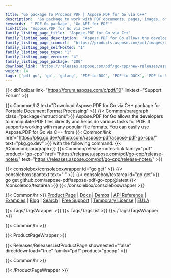 ```yaml
---

title: "Go package to Process PDF | Aspose.PDF for Go via C++"
description:  "Go package to work with PDF documents, pages, images, office documents & organize via Go API."
keywords:  "'PDF Go package', 'Go API for PDF'"
linktitle: "Aspose.PDF for Go via C++"
family_listing_page_title:  "Aspose.PDF for Go via C++"
family_listing_page_description:  "Aspose.PDF for Go allows the developers to manipulate PDF files directly and helps do various tasks for PDF. It supports working with many popular file formats."
family_listing_page_iconurl:  "https://products.aspose.com/pdf/images/aspose_pdf-for-go-cpp.svg"
family_listing_page_selfHosted: "1"
family_listing_page_type: "1"
family_listing_page_venture: "4"
family_listing_page_package: "280"
download_link: "https://releases.aspose.com/pdf/go-cpp/new-releases/aspose.pdf-for-go-via-c++-24.12/"
weight: 14
tags: ['pdf-go', 'go', 'golang', 'PDF-to-DOC', 'PDF-to-DOCX', 'PDF-to-SVG', 'PDF-Images', 'PDF-Text-Extraction', 'PDF-to-Image', 'PDF-to-PNG', 'PDF-to-JPEG', 'PDF-to-BMP']
---
```


{{< dbToolbar link="https://forum.aspose.com/c/pdf/10" linktext="Support Forum" >}}

{{< Common/h2 text="Download Aspose.PDF for Go via C++ package for Portable Document Format Processing"  >}}
{{< Common/paragraph class="package-instructions">}}
Aspose.PDF for Go allows the developers to manipulate PDF files directly and helps do various tasks for PDF. It supports working with many popular file formats.
You can easily use Aspose.PDF for Go via C++ from {{< Common/link href="https://pkg.go.dev/github.com//aspose-pdf/aspose-pdf-go-cpp/" text="pkg.go.dev"  >}} with the following command.
{{< /Common/paragraph>}}
{{< Common/release-notes-link family="pdf" product="go-cpp" href="https://releases.aspose.com/pdf/go-cpp/release-notes/" text="https://releases.aspose.com/pdf/go-cpp/release-notes/"  >}}

{{< consolebox/consoleboxwrapper id="go get" >}}
   {{< consolebox/spantext text=" " >}}
   {{< consolebox/textarea id="go get">}} go get github.com/aspose-pdf/aspose-pdf-go-cpp@latest {{< /consolebox/textarea >}}
{{< /consolebox/consoleboxwrapper >}}

{{< Common/hr >}}
[Product Page](https://products.aspose.com/pdf/go-cpp/) | [Docs](https://docs.aspose.com/pdf/go-cpp/) | [Demos](https://products.aspose.app/pdf/family) | [API Reference](https://reference.aspose.com/pdf/go-cpp/) | [Examples](https://github.com/aspose-pdf/aspose-pdf-go-cpp/) | [Blog](https://blog.aspose.com/category/pdf/) | [Search](https://search.aspose.com/) | [Free Support](https://forum.aspose.com/c/pdf) |  [Temporary License](https://purchase.aspose.com/temporary-license) | [EULA](https://about.aspose.com/legal/eula/)

<!-- /ProductPageContent-->

{{< Tags/TagsWrapper >}}
 {{< Tags/TagsList >}}
{{< /Tags/TagsWrapper >}}

{{< Common/hr >}}

{{< ProductPageWrapper >}}
<!-- ReleasesListProductPage-->
   {{< Releases/ReleasesListProductPage shownested="false"  directdownload="true" family="pdf" product="gocpp" >}}
<!-- /ReleasesListProductPage-->
{{< Common/hr >}}

<!-- /ProductPageContent-->

{{< /ProductPageWrapper >}}
